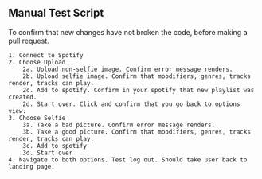 <h2>Manual Test Script</h2>
To confirm that new changes have not broken the code, before making a pull request.

	1. Connect to Spotify
	2. Choose Upload
		2a. Upload non-selfie image. Confirm error message renders.
		2b. Upload selfie image. Confirm that moodifiers, genres, tracks render, tracks can play.
		2c. Add to spotify. Confirm in your spotify that new playlist was created.
		2d. Start over. Click and confirm that you go back to options view.
	3. Choose Selfie
		3a. Take a bad picture. Confirm error message renders.
		3b. Take a good picture. Confirm that moodifiers, genres, tracks render, tracks can play.
		3c. Add to spotify
		3d. Start over
	4. Navigate to both options. Test log out. Should take user back to landing page.
